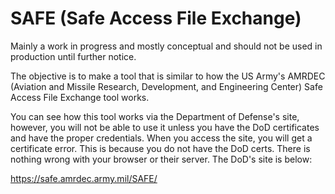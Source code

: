 # SAFE (Safe Access File Exchange)

Mainly a work in progress and mostly conceptual and should not be used in production until further notice.

The objective is to make a tool that is similar to how the US Army's AMRDEC (Aviation and Missile Research, Development, and Engineering Center) Safe Access File Exchange tool works.

You can see how this tool works via the Department of Defense's site, however, you will not be able to use it unless you have the DoD certificates and have the proper credentials. 
When you access the site, you will get a certificate error. This is because you do not have the DoD certs. There is nothing wrong with your browser or their server. The DoD's site is below:

https://safe.amrdec.army.mil/SAFE/
